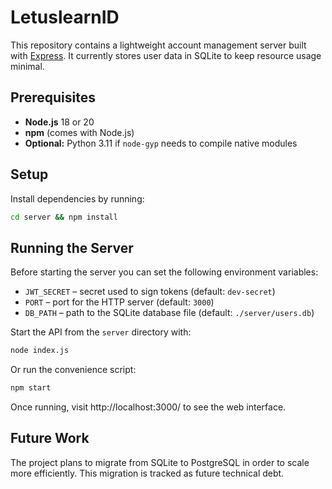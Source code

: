 # LetuslearnID

This repository contains a lightweight account management server built with [Express](https://expressjs.com/). It currently stores user data in SQLite to keep resource usage minimal.

## Prerequisites

- **Node.js** 18 or 20
- **npm** (comes with Node.js)
- **Optional:** Python 3.11 if `node-gyp` needs to compile native modules

## Setup

Install dependencies by running:

```bash
cd server && npm install
```

## Running the Server

Before starting the server you can set the following environment variables:

- `JWT_SECRET` – secret used to sign tokens (default: `dev-secret`)
- `PORT` – port for the HTTP server (default: `3000`)
- `DB_PATH` – path to the SQLite database file (default: `./server/users.db`)

Start the API from the `server` directory with:

```bash
node index.js
```

Or run the convenience script:

```bash
npm start
```
Once running, visit http://localhost:3000/ to see the web interface.

## Future Work

The project plans to migrate from SQLite to PostgreSQL in order to scale more efficiently. This migration is tracked as future technical debt.
